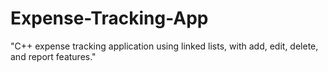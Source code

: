 # Expense-Tracking-App
"C++ expense tracking application using linked lists, with add, edit, delete, and report features."
